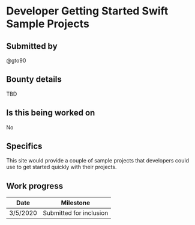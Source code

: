 # Developer Getting Started Swift Sample Projects

## Submitted by

@gto90

## Bounty details

TBD

## Is this being worked on

No

## Specifics

This site would provide a couple of sample projects that developers could use to get started quickly with their projects.

## Work progress

| Date | Milestone |
| --- | --- |
| 3/5/2020 | Submitted for inclusion |
